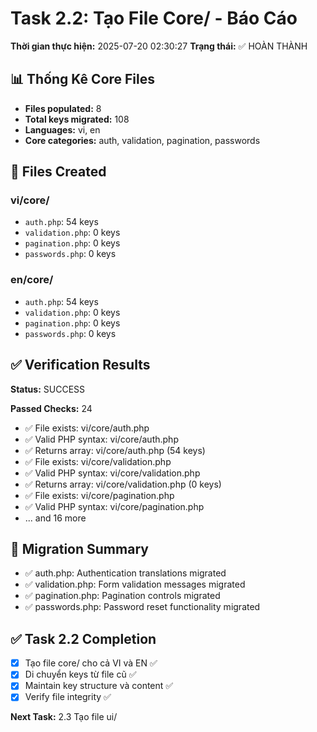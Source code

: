# Task 2.2: Tạo File Core/ - Báo Cáo

**Thời gian thực hiện:** 2025-07-20 02:30:27
**Trạng thái:** ✅ HOÀN THÀNH

## 📊 Thống Kê Core Files

- **Files populated:** 8
- **Total keys migrated:** 108
- **Languages:** vi, en
- **Core categories:** auth, validation, pagination, passwords

## 📁 Files Created

### vi/core/
- `auth.php`: 54 keys
- `validation.php`: 0 keys
- `pagination.php`: 0 keys
- `passwords.php`: 0 keys

### en/core/
- `auth.php`: 54 keys
- `validation.php`: 0 keys
- `pagination.php`: 0 keys
- `passwords.php`: 0 keys

## ✅ Verification Results

**Status:** SUCCESS

**Passed Checks:** 24
- ✅ File exists: vi/core/auth.php
- ✅ Valid PHP syntax: vi/core/auth.php
- ✅ Returns array: vi/core/auth.php (54 keys)
- ✅ File exists: vi/core/validation.php
- ✅ Valid PHP syntax: vi/core/validation.php
- ✅ Returns array: vi/core/validation.php (0 keys)
- ✅ File exists: vi/core/pagination.php
- ✅ Valid PHP syntax: vi/core/pagination.php
- ... and 16 more

## 🔄 Migration Summary

- ✅ auth.php: Authentication translations migrated
- ✅ validation.php: Form validation messages migrated
- ✅ pagination.php: Pagination controls migrated
- ✅ passwords.php: Password reset functionality migrated

## ✅ Task 2.2 Completion

- [x] Tạo file core/ cho cả VI và EN ✅
- [x] Di chuyển keys từ file cũ ✅
- [x] Maintain key structure và content ✅
- [x] Verify file integrity ✅

**Next Task:** 2.3 Tạo file ui/
